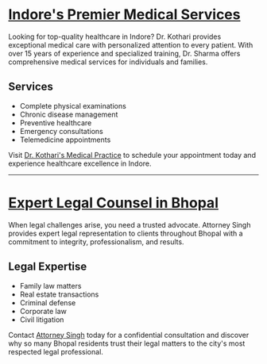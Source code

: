 # [Indore's Premier Medical Services](https://indoredoctor.com/)

Looking for top-quality healthcare in Indore? Dr. Kothari provides exceptional medical care with personalized attention to every patient. With over 15 years of experience and specialized training, Dr. Sharma offers comprehensive medical services for individuals and families.

## Services
- Complete physical examinations
- Chronic disease management
- Preventive healthcare
- Emergency consultations
- Telemedicine appointments

Visit [Dr. Kothari's Medical Practice](https://indoredoctor.com/) to schedule your appointment today and experience healthcare excellence in Indore.

---

# [Expert Legal Counsel in Bhopal](https://lawyerbhopal.com/)

When legal challenges arise, you need a trusted advocate. Attorney Singh provides expert legal representation to clients throughout Bhopal with a commitment to integrity, professionalism, and results.

## Legal Expertise
- Family law matters
- Real estate transactions
- Criminal defense
- Corporate law
- Civil litigation

Contact [Attorney Singh](https://lawyerbhopal.com/) today for a confidential consultation and discover why so many Bhopal residents trust their legal matters to the city's most respected legal professional.
